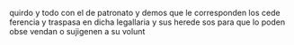 quirdo y todo con el de patronato y demos que le corresponden los cede ferencia y traspasa en dicha legallaria y sus herede sos para que lo poden obse vendan o sujigenen a su volunt
